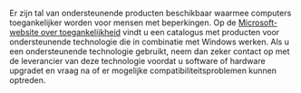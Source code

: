 Er zijn tal van ondersteunende producten beschikbaar waarmee computers toegankelijker worden voor mensen met beperkingen. Op de [Microsoft-website over toegankelijkheid](http://go.microsoft.com/fwlink/?LinkId=8431) vindt u een catalogus met producten voor ondersteunende technologie die in combinatie met Windows werken. Als u een ondersteunende technologie gebruikt, neem dan zeker contact op met de leverancier van deze technologie voordat u software of hardware upgradet en vraag na of er mogelijke compatibiliteitsproblemen kunnen optreden.

<!--HONumber=Oct16_HO1-->


